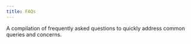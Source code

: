 ```yaml
---
title: FAQs
---
```


A compilation of frequently asked questions to quickly address common queries and concerns.
